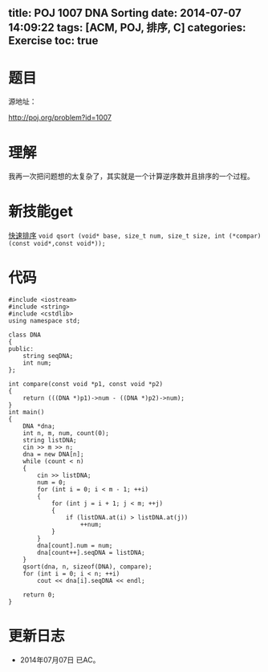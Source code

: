 ﻿title: POJ 1007 DNA Sorting
date: 2014-07-07 14:09:22
tags: [ACM, POJ, 排序, C]
categories: Exercise
toc: true
---
# 题目
源地址：

http://poj.org/problem?id=1007

# 理解
我再一次把问题想的太复杂了，其实就是一个计算逆序数并且排序的一个过程。

<!-- more -->

# 新技能get
[快速排序](http://www.cplusplus.com/reference/cstdlib/qsort/?kw=qsort)
`void qsort (void* base, size_t num, size_t size, int (*compar)(const void*,const void*));`

# 代码

```
#include <iostream>
#include <string>
#include <cstdlib>
using namespace std;

class DNA
{
public:
    string seqDNA;
    int num;
};

int compare(const void *p1, const void *p2)
{
    return (((DNA *)p1)->num - ((DNA *)p2)->num);
}
int main()
{
    DNA *dna;
    int n, m, num, count(0);
    string listDNA;
    cin >> m >> n;
    dna = new DNA[n];
    while (count < n)
    {
        cin >> listDNA;
        num = 0;
        for (int i = 0; i < m - 1; ++i)
        {
            for (int j = i + 1; j < m; ++j)
            {
                if (listDNA.at(i) > listDNA.at(j))
                    ++num;
            }
        }
        dna[count].num = num;
        dna[count++].seqDNA = listDNA;
    }
    qsort(dna, n, sizeof(DNA), compare);
    for (int i = 0; i < n; ++i)
        cout << dna[i].seqDNA << endl;

    return 0;
}

```

# 更新日志
- 2014年07月07日 已AC。